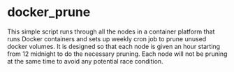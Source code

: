 # docker_prune
This simple script runs through all the nodes in a container platform that runs Docker containers and sets up weekly cron job to prune unused docker volumes. It is designed so that each node is given an hour starting from 12 midnight to do the necessary pruning. Each node will not be pruning at the same time to avoid any potential race condition.
